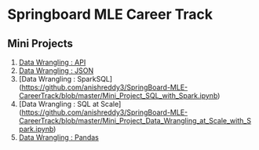 # Springboard MLE Career Track

## Mini Projects

1. [Data Wrangling : API](https://github.com/anishreddy3/SpringBoard-MLE-CareerTrack/blob/master/api_data_wrangling_mini_project.ipynb)
2. [Data Wrangling : JSON](https://github.com/anishreddy3/SpringBoard-MLE-CareerTrack/blob/master/Mini_Project_Wrangling_Json_Exercise.ipynb)
3. [Data Wrangling : SparkSQL] (https://github.com/anishreddy3/SpringBoard-MLE-CareerTrack/blob/master/Mini_Project_SQL_with_Spark.ipynb)
4. [Data Wrangling : SQL at Scale] (https://github.com/anishreddy3/SpringBoard-MLE-CareerTrack/blob/master/Mini_Project_Data_Wrangling_at_Scale_with_Spark.ipynb)
5. [Data Wrangling : Pandas](https://github.com/anishreddy3/SpringBoard-MLE-CareerTrack/blob/master/Mini_Project_Data_Wrangling_Pandas.ipynb)


